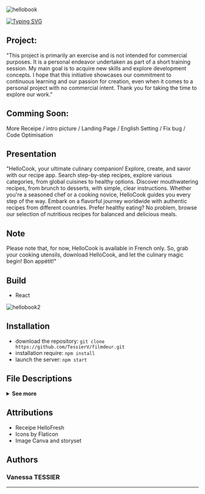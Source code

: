 ![hellobook](https://github.com/TessierV/HelloBook/assets/113889290/c3b5a0c2-efda-4ed7-96d4-468f72fea712)

<a href="https://filmdeur-landingpage.netlify.app/"><img src="https://readme-typing-svg.demolab.com?font=Fira+Code&weight=700&size=38&pause=1000&color=A8DC00&center=true&vCenter=true&width=1000&height=45&lines=HELLOBOOK+-+Your+cook+Application" alt="Typing SVG" /></a>

## Project: 
"This project is primarily an exercise and is not intended for commercial purposes. It is a personal endeavor undertaken as part of a short training session. My main goal is to acquire new skills and explore development concepts. I hope that this initiative showcases our commitment to continuous learning and our passion for creation, even when it comes to a personal project with no commercial intent. Thank you for taking the time to explore our work."

## Comming Soon: 
More Receipe / intro picture / Landing Page / English Setting / Fix bug / Code Optimisation

## Presentation
"HelloCook, your ultimate culinary companion! Explore, create, and savor with our recipe app. Search step-by-step recipes, explore various categories, from global cuisines to healthy options.
Discover mouthwatering recipes, from brunch to desserts, with simple, clear instructions. Whether you're a seasoned chef or a cooking novice, HelloCook guides you every step of the way.
Embark on a flavorful journey worldwide with authentic recipes from different countries. Prefer healthy eating? No problem, browse our selection of nutritious recipes for balanced and delicious meals.

## Note
Please note that, for now, HelloCook is available in French only. So, grab your cooking utensils, download HelloCook, and let the culinary magic begin! Bon appétit!"

## Build
* React

![hellobook2](https://github.com/TessierV/HelloBook/assets/113889290/bdf45a31-64eb-4847-a113-afa302f235fe)

## Installation
* download the repository: `git clone https://github.com/TessierV/filmdeur.git`  
* installation require: `npm install`  
* launch the server: `npm start`  

## File Descriptions

<details>
    <summary>
        <b>See more</b>
    </summary>
 ▪ file: inprogress
</details>

## Attributions
* Receipe HelloFresh
* Icons by Flaticon  
* Image Canva and storyset  

## Authors
<h3>Vanessa TESSIER</h3>
<hr>


